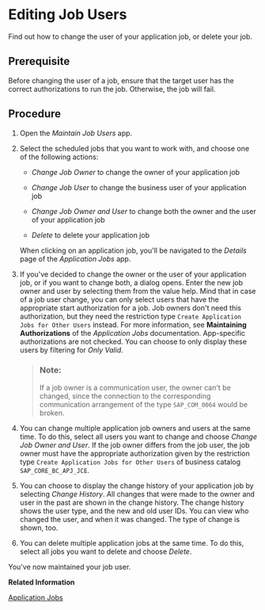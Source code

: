 <!-- loio1c460b218664442caf28d34348284fdb -->

# Editing Job Users

Find out how to change the user of your application job, or delete your job.



<a name="loio1c460b218664442caf28d34348284fdb__section_mfh_nnb_55b"/>

## Prerequisite

Before changing the user of a job, ensure that the target user has the correct authorizations to run the job. Otherwise, the job will fail.



<a name="loio1c460b218664442caf28d34348284fdb__section_kww_jhv_fsb"/>

## Procedure

1.  Open the *Maintain Job Users* app.

2.  Select the scheduled jobs that you want to work with, and choose one of the following actions:

    -   *Change Job Owner* to change the owner of your application job

    -   *Change Job User* to change the business user of your application job

    -   *Change Job Owner and User* to change both the owner and the user of your application job

    -   *Delete* to delete your application job


    When clicking on an application job, you'll be navigated to the *Details* page of the *Application Jobs* app.

3.  If you've decided to change the owner or the user of your application job, or if you want to change both, a dialog opens. Enter the new job owner and user by selecting them from the value help. Mind that in case of a job user change, you can only select users that have the appropriate start authorization for a job. Job owners don't need this authorization, but they need the restriction type `Create Application Jobs for Other Users` instead. For more information, see **Maintaining Authorizations** of the *Application Jobs* documentation. App-specific authorizations are not checked. You can choose to only display these users by filtering for *Only Valid*.

    > ### Note:  
    > If a job owner is a communication user, the owner can't be changed, since the connection to the corresponding communication arrangement of the type `SAP_COM_0064` would be broken.

4.  You can change multiple application job owners and users at the same time. To do this, select all users you want to change and choose *Change Job Owner and User*. If the job owner differs from the job user, the job owner must have the appropriate authorization given by the restriction type `Create Application Jobs for Other Users` of business catalog `SAP_CORE_BC_APJ_JCE`.

5.  You can choose to display the change history of your application job by selecting *Change History*. All changes that were made to the owner and user in the past are shown in the change history. The change history shows the user type, and the new and old user IDs. You can view who changed the user, and when it was changed. The type of change is shown, too.

6.  You can delete multiple application jobs at the same time. To do this, select all jobs you want to delete and choose *Delete*.


You've now maintained your job user.

**Related Information**  


[Application Jobs](application-jobs-37e7a01.md)



